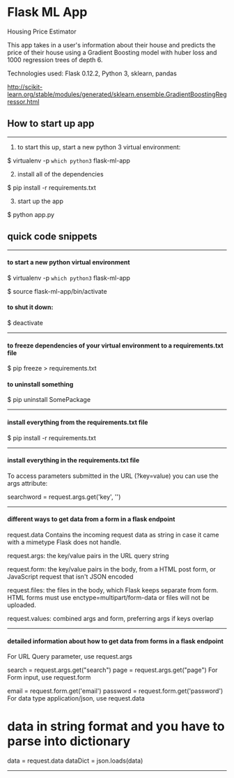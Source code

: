# Flask ML App

Housing Price Estimator

This app takes in a user's information about their house and predicts the price of their house using a Gradient Boosting model with huber loss and 1000 regression trees of depth 6.

Technologies used: Flask 0.12.2, Python 3, sklearn, pandas

http://scikit-learn.org/stable/modules/generated/sklearn.ensemble.GradientBoostingRegressor.html

## How to start up app

-----------------------------------

1. to start this up, start a new python 3 virtual environment:

$ virtualenv -p `which python3` flask-ml-app

2. install all of the dependencies

$  pip install -r requirements.txt

3. start up the app

$  python app.py

## quick code snippets

-----------------------------------

#### to start a new python virtual environment

$ virtualenv -p `which python3` flask-ml-app

$ source flask-ml-app/bin/activate

#### to shut it down:

$ deactivate

-----------------------------------

#### to freeze dependencies of your virtual environment to a requirements.txt file 

$ pip freeze > requirements.txt

#### to uninstall something 

$ pip uninstall SomePackage

-----------------------------------

#### install everything from the requirements.txt file

$ pip install -r requirements.txt

-----------------------------------

#### install everything in the requirements.txt file

 To access parameters submitted in the URL (?key=value) you can use the args attribute:

searchword = request.args.get('key', '')

-----------------------------------

#### different ways to get data from a form in a flask endpoint

request.data Contains the incoming request data as string in case it came with a mimetype Flask does not handle.

request.args: the key/value pairs in the URL query string

request.form: the key/value pairs in the body, from a HTML post form, or JavaScript request that isn't JSON encoded

request.files: the files in the body, which Flask keeps separate from form. HTML forms must use enctype=multipart/form-data or files will not be uploaded.

request.values: combined args and form, preferring args if keys overlap

-----------------------------------

#### detailed information about how to get data from forms in a flask endpoint

For URL Query parameter, use request.args

search = request.args.get("search")
page = request.args.get("page")
For Form input, use request.form

email = request.form.get('email')
password = request.form.get('password')
For data type application/json, use request.data

# data in string format and you have to parse into dictionary
data = request.data
dataDict = json.loads(data)

-----------------------------------